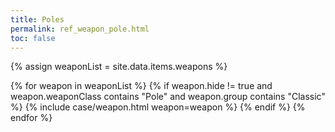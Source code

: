 ```yaml
---
title: Poles
permalink: ref_weapon_pole.html
toc: false
---
```


{% assign weaponList = site.data.items.weapons %}

{% for weapon in weaponList %}
{% if weapon.hide != true and weapon.weaponClass contains "Pole" and weapon.group contains "Classic" %}
{% include case/weapon.html weapon=weapon %}
{% endif %}
{% endfor %}